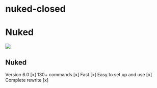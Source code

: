 # nuked-closed


# Nuked
![](https://i.imgur.com/vqnPeji.png)  

## Nuked
Version 6.0 [x]
130+ commands [x]
Fast [x]
Easy to set up and use [x]
Complete rewrite [x]
